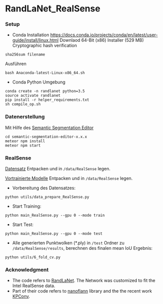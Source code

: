# RandLaNet_RealSense

### Setup
 
- Conda Installation
https://docs.conda.io/projects/conda/en/latest/user-guide/install/linux.html
Downlaod 64-Bit (x86) Installer (529 MB)
Cryptographic hash verification
```
sha256sum filename
```
Ausführen
```
bash Anaconda-latest-Linux-x86_64.sh
```
- Conda Python Umgebung
```
conda create -n randlanet python=3.5
source activate randlanet
pip install -r helper_requirements.txt
sh compile_op.sh
```
### Datenerstellung
Mit Hilfe des <a href="https://github.com/Hitachi-Automotive-And-Industry-Lab/semantic-segmentation-editor">Semantic Segmentation Editor</a>
```
cd semantic-segmentation-editor-x.x.x
meteor npm install
meteor npm start
```
### RealSense
<a href="https://drive.google.com/drive/folders/1Nr5vaNY-JVY5tXSAY0KzCT8Tdia7q6I0?usp=sharing">Datensatz</a>
Entpacken und in `/data/RealSense` legen.

<a href="https://drive.google.com/drive/folders/1Nr5vaNY-JVY5tXSAY0KzCT8Tdia7q6I0?usp=sharing">Vortrainierte Modelle</a>
Entpacken und in `/data/RealSense` legen.

- Vorbereitung des Datensatzes:
```
python utils/data_prepare_RealSense.py
```
- Start Training:
```
python main_RealSense.py --gpu 0 --mode train
```
- Start Test:
```
python main_RealSense.py --gpu 0 --mode test
```
- Alle generierten Punktwolken (*.ply) in `/test` Ordner zu `/data/RealSense/results`, berechnen des finalen mean IoU Ergebnis:
```
python utils/6_fold_cv.py
```



### Acknowledgment
-  The code refers to <a href="https://github.com/QingyongHu/RandLA-Net">RandLaNet</a>. The Network was customized to fit the Intel RealSense data.
-  Part of their code refers to <a href="https://github.com/jlblancoc/nanoflann">nanoflann</a> library and the the recent work <a href="https://github.com/HuguesTHOMAS/KPConv">KPConv</a>.
